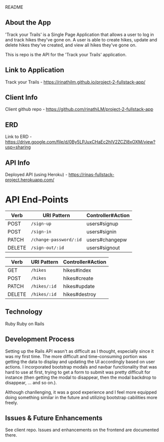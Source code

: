README

## About the App

'Track your Trails' is a Single Page Application that allows a user to log in and track hikes they've gone on. A user is able to create hikes, update and delete hikes they've created, and view all hikes they've gone on.

This is repo is the API for the 'Track your Trails' application.

## Link to Application

Track your Trails - https://rinathilm.github.io/project-2-fullstack-app/

## Client Info

Client github repo - https://github.com/rinathiLM/project-2-fullstack-app

## ERD

Link to ERD - https://drive.google.com/file/d/0By5LPJuxCHaEc2hIV2ZCZl8xOXM/view?usp=sharing

## API Info

Deployed API (using Heroku) - https://rinas-fullstack-project.herokuapp.com/

# API End-Points

| Verb   | URI Pattern            | Controller#Action |
| ----   | ----                   | ---------- |
| POST   | `/sign-up`             | users#signup |
| POST   | `/sign-in`             | users#signin |
| PATCH  | `/change-password/:id` | users#changepw |
| DELETE | `/sign-out/:id`        | users#signout |

| Verb   | URI Pattern            | Controller#Action |
| ----   | ----                   | ---------- |
| GET    | `/hikes`               | hikes#index |
| POST   | `/hikes`               | hikes#create |
| PATCH  | `/hikes/:id`           | hikes#update |
| DELETE | `/hikes/:id`           | hikes#destroy |

## Technology

Ruby
Ruby on Rails

## Development Process

Setting up the Rails API wasn't as difficult as I thought, especially since it was my first time. The more difficult and time-consuming portion was getting the data to display and updating the UI accordingly based on user actions. I incorporated bootstrap modals and navbar functionality that was hard to use at first, trying to get a form to submit was pretty difficult for instance (then getting the modal to disappear, then the modal backdrop to disappear, ... and so on.).

Although chanllenging, it was a good experience and I feel more equipped doing something similar in the future and utilizing bootstrap cabilities more freely.

## Issues & Future Enhancements

See client repo. Issues and enhancements on the frontend are documented there.
